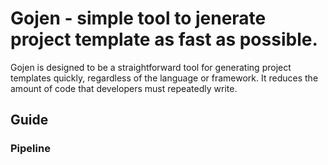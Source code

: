 # Gojen - simple tool to jenerate project template as fast as possible.

Gojen is designed to be a straightforward tool for generating project templates
quickly, regardless of the language or framework. It reduces the amount of code
that developers must repeatedly write.

## Guide


### Pipeline

